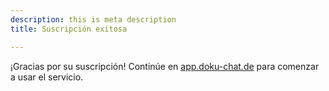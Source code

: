 ```yaml
---
description: this is meta description
title: Suscripción exitosa

---
```

¡Gracias por su suscripción! Continúe en [app.doku-chat.de](https://app.doku-chat.de) para comenzar a usar el servicio.

